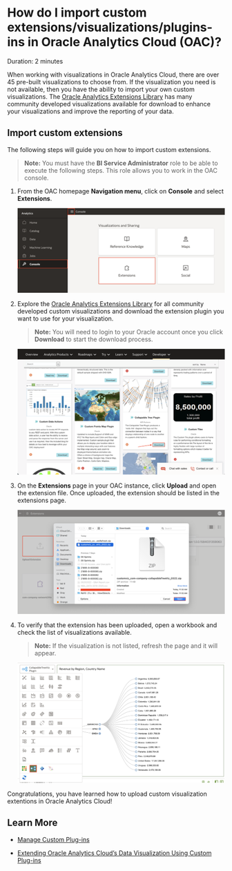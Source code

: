 # How do I import custom extensions/visualizations/plugins-ins in Oracle Analytics Cloud (OAC)?

Duration: 2 minutes

When working with visualizations in Oracle Analytics Cloud, there are over 45 pre-built visualizations to choose from. If the visualization you need is not available, then you have the ability to import your own custom visualizations. The [Oracle Analytics Extensions Library](https://www.oracle.com/business-analytics/data-visualization/extensions/) has many community developed visualizations available for download to enhance your visualizations and improve the reporting of your data.

## Import custom extensions
The following steps will guide you on how to import custom extensions.

>**Note:** You must have the **BI Service Administrator** role to be able to execute the following steps. This role allows you to work in the OAC console.

1. From the OAC homepage **Navigation menu**, click on **Console** and select **Extensions**.

    ![Console extensions](images/console-extension.png)

2. Explore the [Oracle Analytics Extensions Library](https://www.oracle.com/business-analytics/data-visualization/extensions/) for all community developed custom visualizations and download the extension plugin you want to use for your visualization.
    >**Note:** You will need to login to your Oracle account once you click **Download** to start the download process.

    ![Download](images/download-extension.png)

3. On the **Extensions** page in your OAC instance, click **Upload** and open the extension file. Once uploaded, the extension should be listed in the extensions page.

    ![Upload extension](images/upload-extension.png)

4. To verify that the extension has been uploaded, open a workbook and check the list of visualizations available.
    >**Note:** If the visualization is not listed, refresh the page and it will appear.

    ![Visualizations list](images/visualization-list.png)

Congratulations, you have learned how to upload custom visualization extentions in Oracle Analytics Cloud!

## Learn More

* [Manage Custom Plug-ins](https://docs.oracle.com/en/cloud/paas/analytics-cloud/acubi/manage-custom-plug-ins.html)

* [Extending Oracle Analytics Cloud’s Data
Visualization Using Custom Plug-ins](https://analyticsanddatasummit.org/wp-content/uploads/2019/06/TechCasts-How-to-Use-OAC-Data-Viz-Plug.pdf)
